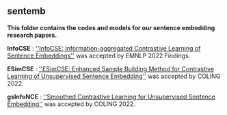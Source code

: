 ## sentemb

**This folder contains the codes and models for our sentence embedding research papers.**

**InfoCSE** :  [''InfoCSE: Information-aggregated Contrastive Learning of Sentence Embeddings''](https://arxiv.org/pdf/2210.06432.pdf) was accepted by EMNLP 2022 Findings.

**ESimCSE** :  [''ESimCSE: Enhanced Sample Building Method for Contrastive Learning of Unsupervised Sentence Embedding''](https://arxiv.org/abs/2109.04380) was accepted by COLING 2022.

**gsInfoNCE** :  [''Smoothed Contrastive Learning for Unsupervised Sentence Embedding''](https://arxiv.org/abs/2109.04321) was accepted by COLING 2022.
